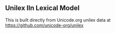 Unilex lln Lexical Model
----------------------

This is built directly from Unicode.org unilex data at
https://github.com/unicode-org/unilex
